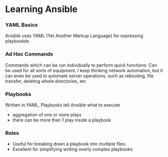 # Learning Ansible
### YAML Basics
Ansible uses YAML (Yet Another Markup Language) for expressing playbookds
### Ad Hoc Commands
Commands which can be run individually to perform quick functions. Can be used for all sorts of equipment. I keep thinking network automation, but it can even be used to automate server operations, such as rebooting, file transfer, deleting whole directories, etc
### Playbooks
Written in YAML, Playbooks tell Ansible what to execute
* aggregation of one or more plays
* there can be more than 1 play inside a playbook
### Roles
* Useful for breaking down a playbook into multiple files.
* Excellent for simplifying writing overly complex playbooks.



